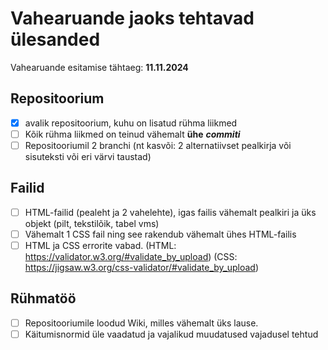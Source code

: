 # Vahearuande jaoks tehtavad ülesanded
  Vahearuande esitamise tähtaeg: **11.11.2024**

## Repositoorium
  - [x] avalik repositoorium, kuhu on lisatud rühma liikmed
  - [ ] Kõik rühma liikmed on teinud vähemalt **ühe** ***commiti***
  - [ ] Repositooriumil 2 branchi (nt kasvõi: 2 alternatiivset pealkirja või sisuteksti või eri värvi taustad)

## Failid
  - [ ] HTML-failid (pealeht ja 2 vahelehte), igas failis vähemalt pealkiri ja üks objekt (pilt, tekstilõik, tabel vms)
  - [ ] Vähemalt 1 CSS fail ning see rakendub vähemalt ühes HTML-failis
  - [ ] HTML ja CSS errorite vabad. (HTML: https://validator.w3.org/#validate_by_upload) (CSS: https://jigsaw.w3.org/css-validator/#validate_by_upload)

## Rühmatöö 
- [ ] Repositooriumile loodud Wiki, milles vähemalt üks lause.
- [ ] Käitumisnormid üle vaadatud ja vajalikud muudatused vajadusel tehtud
